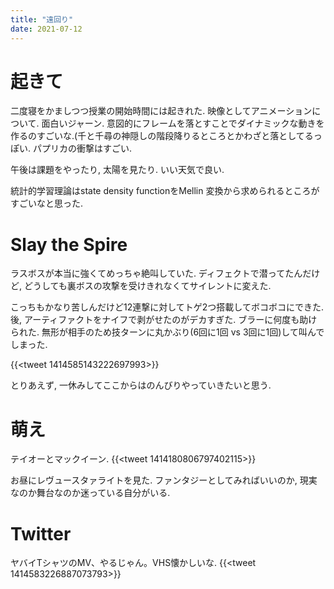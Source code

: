 ```yaml
---
title: "遠回り"
date: 2021-07-12
---
```


# 起きて
二度寝をかましつつ授業の開始時間には起きれた. 映像としてアニメーションについて. 面白いジャーン. 意図的にフレームを落とすことでダイナミックな動きを作るのすごいな.(千と千尋の神隠しの階段降りるところとかわざと落としてるっぽい. パプリカの衝撃はすごい.


午後は課題をやったり, 太陽を見たり. いい天気で良い.

統計的学習理論はstate density functionをMellin 変換から求められるところがすごいなと思った.
# Slay the Spire
ラスボスが本当に強くてめっちゃ絶叫していた. ディフェクトで潜ってたんだけど, どうしても裏ボスの攻撃を受けきれなくてサイレントに変えた.

こっちもかなり苦しんだけど12連撃に対してトゲ2つ搭載してボコボコにできた. 後, アーティファクトをナイフで剥がせたのがデカすぎた. ブラーに何度も助けられた. 無形が相手のため技ターンに丸かぶり(6回に1回 vs 3回に1回)して叫んでしまった.

{{<tweet 1414585143222697993>}}

とりあえず, 一休みしてここからはのんびりやっていきたいと思う.


# 萌え
テイオーとマックイーン.
{{<tweet 1414180806797402115>}}

お昼にレヴュースタァライトを見た. ファンタジーとしてみればいいのか, 現実なのか舞台なのか迷っている自分がいる.


# Twitter
ヤバイTシャツのMV、やるじゃん。VHS懐かしいな.
{{<tweet 1414583226887073793>}}